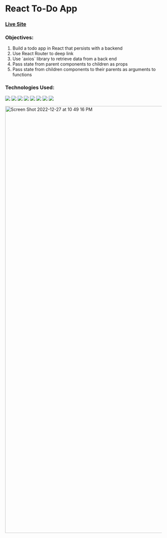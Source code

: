 # React To-Do App

<h3><a href="https://admirable-marshmallow-1a981d.netlify.app">Live Site</a></h3>

<h3>Objectives:</h3>
<ol>
<li>Build a todo app in React that persists with a backend</li>
<li>Use React Router to deep link</li>
<li>Use `axios` library to retrieve data from a back end</li>
<li>Pass state from parent components to children as props</li>
<li>Pass state from children components to their parents as arguments to functions</li>
  </ol>

<h3>Technologies Used:</h3>
<p>
<img src="https://img.shields.io/badge/html5-%23E34F26.svg?style=for-the-badge&logo=html5&logoColor=white"/>
<img src="https://img.shields.io/badge/react-%2320232a.svg?style=for-the-badge&logo=react&logoColor=%2361DAFB"/>
<img src="https://img.shields.io/badge/express.js-%23404d59.svg?style=for-the-badge&logo=express&logoColor=%2361DAFB"/>
<img src="https://img.shields.io/badge/node.js-6DA55F?style=for-the-badge&logo=node.js&logoColor=white"/>
<img src="https://img.shields.io/badge/javascript-%23323330.svg?style=for-the-badge&logo=javascript&logoColor=%23F7DF1E"/>
<img src="https://img.shields.io/badge/bootstrap-%23563D7C.svg?style=for-the-badge&logo=bootstrap&logoColor=white"/>
<img src="https://img.shields.io/badge/Visual%20Studio-5C2D91.svg?style=for-the-badge&logo=visual-studio&logoColor=white"/>
<img src="https://img.shields.io/badge/css3-%231572B6.svg?style=for-the-badge&logo=css3&logoColor=white"/>
</p>

<img width="1375" alt="Screen Shot 2022-12-27 at 10 49 16 PM" src="https://user-images.githubusercontent.com/107048020/209759282-cb5dca1b-b127-479c-9d17-b9e4fa7e79bb.png">
